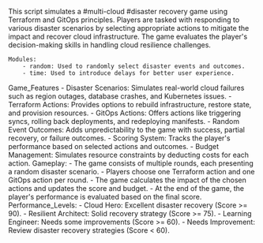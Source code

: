 
This script simulates a #multi-cloud #disaster recovery game using Terraform and GitOps principles. 
Players are tasked with responding to various disaster scenarios by selecting appropriate actions 
to mitigate the impact and recover cloud infrastructure. The game evaluates the player's 
decision-making skills in handling cloud resilience challenges.

```
Modules:
    - random: Used to randomly select disaster events and outcomes.
    - time: Used to introduce delays for better user experience.
```
Game_Features
    - Disaster Scenarios: Simulates real-world cloud failures such as region outages, database crashes, 
      and Kubernetes issues.
    - Terraform Actions: Provides options to rebuild infrastructure, restore state, and provision resources.
    - GitOps Actions: Offers actions like triggering syncs, rolling back deployments, and redeploying manifests.
    - Random Event Outcomes: Adds unpredictability to the game with success, partial recovery, or failure outcomes.
    - Scoring System: Tracks the player's performance based on selected actions and outcomes.
    - Budget Management: Simulates resource constraints by deducting costs for each action.
Gameplay:
    - The game consists of multiple rounds, each presenting a random disaster scenario.
    - Players choose one Terraform action and one GitOps action per round.
    - The game calculates the impact of the chosen actions and updates the score and budget.
    - At the end of the game, the player's performance is evaluated based on the final score.
Performance_Levels:
    - Cloud Hero: Excellent disaster recovery (Score >= 90).
    - Resilient Architect: Solid recovery strategy (Score >= 75).
    - Learning Engineer: Needs some improvements (Score >= 60).
    - Needs Improvement: Review disaster recovery strategies (Score < 60).

```
